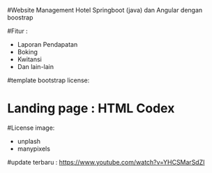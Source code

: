 






#Website Management Hotel Springboot (java) dan Angular dengan boostrap

#Fitur :
- Laporan Pendapatan
- Boking
- Kwitansi
- Dan lain-lain

#template bootstrap license:
# Landing page : HTML Codex

#License image:
- unplash
- manypixels


#update terbaru : https://www.youtube.com/watch?v=YHCSMarSdZI

